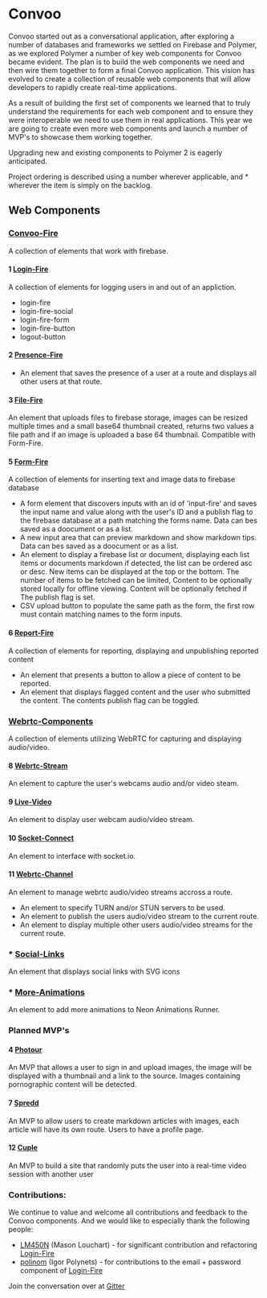 # Convoo

Convoo started out as a conversational application, after exploring a number of databases and frameworks we settled on Firebase and Polymer,
as we explored Polymer a number of key web components for Convoo became evident. The plan is to build the web components we need and then
wire them together to form a final Convoo application. This vision has evolved to create a collection of reusable web components that will
allow developers to rapidly create real-time applications.

As a result of building the first set of components we learned that to truly understand the requirements for each web component and to ensure
they were interoperable we need to use them in real applications. This year we are going to create even more web components and launch a number
of MVP's to showcase them working together.

Upgrading new and existing components to Polymer 2 is eagerly anticipated.

Project ordering is described using a number wherever applicable, and * wherever the item is simply on the backlog.

## Web Components

### [Convoo-Fire]

A collection of elements that work with firebase.

#### 1 [Login-Fire]

A collection of elements for logging users in and out of an appliction.

- login-fire
- login-fire-social
- login-fire-form
- login-fire-button
- logout-button

#### 2 [Presence-Fire]

- An element that saves the presence of a user at a route and displays all other users at that route.

#### 3 [File-Fire]

An element that uploads files to firebase storage, images can be resized multiple times and a small base64 thumbnail created, returns two values a file path and if an image is uploaded a base 64 thumbnail.
Compatible with Form-Fire.

#### 5 [Form-Fire] 

A collection of elements for inserting text and image data to firebase database

- A form element that discovers inputs with an id of 'input-fire' and saves the input name and value along with the user's ID and a publish flag to the firebase database at a path matching the forms name. Data can bes saved as a doocument or as a list.
- A new input area that can preview markdown and show markdown tips. Data can bes saved as a doocument or as a list.
- An element to display a firebase list or document, displaying each list items or documents markdown if detected, the list can be ordered asc or desc. New items can be displayed at the top or the bottom. The number of items to be fetched can be limited, Content to be optionally stored locally for offline viewing. Content will be optionally fetched if The publish flag is set.
- CSV upload button to populate the same path as the form, the first row must contain matching names to the form inputs.

#### 6 [Report-Fire]

A collection of elements for reporting, displaying and unpublishing reported content

- An element that presents a button to allow a piece of content to be reported.
- An element that displays flagged content and the user who submitted the content. The contents publish flag can be toggled.

### [Webrtc-Components]

A collection of elements utilizing WebRTC for capturing and displaying audio/video.

#### 8 [Webrtc-Stream]

An element to capture the user's webcams audio and/or video steam.

#### 9 [Live-Video]

An element to display user webcam audio/video stream.

#### 10 [Socket-Connect]

An element to interface with socket.io.

#### 11 [Webrtc-Channel]

An element to manage webrtc audio/video streams accross a route.

- An element to specify TURN and/or STUN servers to be used.
- An element to publish the users audio/video stream to the current route.
- An element to display multiple other users audio/video streams for the current route.

### * [Social-Links]

An element that displays social links with SVG icons 

### * [More-Animations]

An element to add more animations to Neon Animations Runner.

### Planned MVP's

#### 4 [Photour]

An MVP that allows a user to sign in and upload images, the image will be displayed with a thumbnail and a link to the source.
Images containing pornographic content will be detected.

#### 7 [Spredd]

An MVP to allow users to create markdown articles with images, each article will have its own route. Users to have a profile page.

#### 12 [Cuple]

An MVP to build a site that randomly puts the user into a real-time video session with another user
 
### Contributions:

We continue to value and welcome all contributions and feedback to the Convoo components. And we would like to especially thank the following people:

- [LM450N] (Mason Louchart) - for significant contribution and refactoring [Login-Fire]
- [polinom] (Igor Polynets) - for contributions to the email + password component of [Login-Fire]

Join the conversation over at [Gitter]

   [Convoo-Fire]: <https://github.com/convoo/convoo-fire>
   [Login-Fire]: <https://github.com/convoo/login-fire>
   [Presence-Fire]: <https://github.com/convoo/presence-fire>
   [Social-Links]: <https://github.com/convoo/social-links>
   [File-Fire]: <https://github.com/convoo/file-fire>
   [Form-Fire]: <https://github.com/convoo/form-fire>
   [Report-Fire]: <https://github.com/convoo/report-fire>

   [Webrtc-Components]: <https://github.com/convoo/webrtc-components>
   [Webrtc-Stream]: <https://github.com/convoo/webrtc-stream>
   [Socket-Connect]: <https://github.com/convoo/socket-connect>
   [Webrtc-Channel]: <https://github.com/convoo/webrtc-channel>
   [Live-Video]: <https://github.com/convoo/live-video>

   [Social-Links]: <https://github.com/convoo/social-links>
   [More-Animations]: <https://github.com/convoo/more-animations>

   [Photour]: <https://github.com/Photour>
   [Spredd]: <https://github.com/Spredd>
   [Cuple]: <https://github.com/Cuple>

   [LM450N]: <https://github.com/LM450N>
   [polinom]: <https://github.com/polinom>
   [Gitter]: <https://gitter.im/convoo/General>
